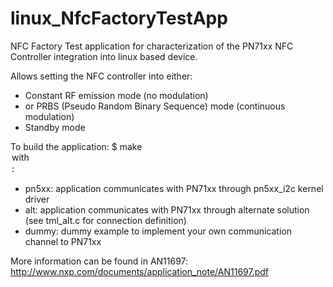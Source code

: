 linux_NfcFactoryTestApp
=======================
NFC Factory Test application for characterization of the PN71xx NFC Controller integration into linux based device.

Allows setting the NFC controller into either:
-	Constant RF emission mode (no modulation)
-	or PRBS (Pseudo Random Binary Sequence) mode (continuous modulation)
-	Standby mode

To build the application: $ make <option>
with <option>: 
  - pn5xx: application communicates with PN71xx through pn5xx_i2c kernel driver
  - alt: application communicates with PN71xx through alternate solution (see tml_alt.c for connection definition)
  - dummy: dummy example to implement your own communication channel to PN71xx

More information can be found in AN11697: http://www.nxp.com/documents/application_note/AN11697.pdf
  
